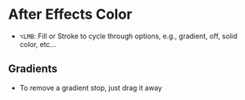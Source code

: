# After Effects Color

- `⌥LMB`: Fill or Stroke to cycle through options, e.g., gradient, off, solid color, etc...

## Gradients

- To remove a gradient stop, just drag it away